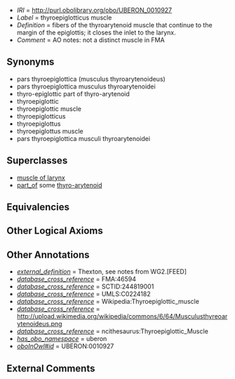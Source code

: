  * *IRI* = http://purl.obolibrary.org/obo/UBERON_0010927
 * *Label* = thyroepiglotticus muscle
 * *Definition* = fibers of the thyroarytenoid muscle that continue to the margin of the epiglottis; it closes the inlet to the larynx.
 * *Comment* = AO notes: not a distinct muscle in FMA

## Synonyms

 * pars thyroepiglottica (musculus thyroarytenoideus)
 * pars thyroepiglottica musculus thyroarytenoidei
 * thyro-epiglottic part of thyro-arytenoid
 * thyroepiglottic
 * thyroepiglottic muscle
 * thyroepiglotticus
 * thyroepiglottus
 * thyroepiglottus muscle
 * pars thyroepiglottica musculi thyroarytenoidei

## Superclasses

 * [muscle of larynx](../../UBERON/68/UBERON_0001568.md)
 * [part_of](../../BFO/50/BFO_0000050.md) some [thyro-arytenoid](../../UBERON/76/UBERON_0008576.md)

## Equivalencies


## Other Logical Axioms


## Other Annotations

 * *[external_definition](../../UBPROP/01/UBPROP_0000001.md)* = Thexton, see notes from WG2.[FEED]
 * *[database_cross_reference](../../ef/oboInOwl#hasDbXref.md)* = FMA:46594
 * *[database_cross_reference](../../ef/oboInOwl#hasDbXref.md)* = SCTID:244819001
 * *[database_cross_reference](../../ef/oboInOwl#hasDbXref.md)* = UMLS:C0224182
 * *[database_cross_reference](../../ef/oboInOwl#hasDbXref.md)* = Wikipedia:Thyroepiglottic_muscle
 * *[database_cross_reference](../../ef/oboInOwl#hasDbXref.md)* = http://upload.wikimedia.org/wikipedia/commons/6/64/Musculusthyreoarytenoideus.png
 * *[database_cross_reference](../../ef/oboInOwl#hasDbXref.md)* = ncithesaurus:Thyroepiglottic_Muscle
 * *[has_obo_namespace](../../ce/oboInOwl#hasOBONamespace.md)* = uberon
 * *[oboInOwl#id](../../id/oboInOwl#id.md)* = UBERON:0010927

## External Comments

